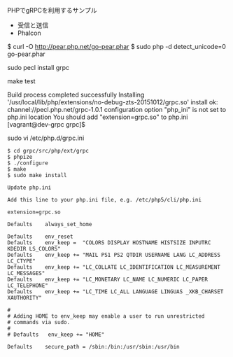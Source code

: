 PHPでgRPCを利用するサンプル

- 受信と送信
- Phalcon


$ curl -O http://pear.php.net/go-pear.phar
$ sudo php -d detect_unicode=0 go-pear.phar

sudo pecl install grpc

make test


Build process completed successfully
Installing '/usr/local/lib/php/extensions/no-debug-zts-20151012/grpc.so'
install ok: channel://pecl.php.net/grpc-1.0.1
configuration option "php_ini" is not set to php.ini location
You should add "extension=grpc.so" to php.ini
[vagrant@dev-grpc grpc]$ 

sudo vi /etc/php.d/grpc.ini


```
$ cd grpc/src/php/ext/grpc
$ phpize
$ ./configure
$ make
$ sudo make install

Update php.ini

Add this line to your php.ini file, e.g. /etc/php5/cli/php.ini

extension=grpc.so
```


```visudo
Defaults    always_set_home

Defaults    env_reset
Defaults    env_keep =  "COLORS DISPLAY HOSTNAME HISTSIZE INPUTRC KDEDIR LS_COLORS"
Defaults    env_keep += "MAIL PS1 PS2 QTDIR USERNAME LANG LC_ADDRESS LC_CTYPE"
Defaults    env_keep += "LC_COLLATE LC_IDENTIFICATION LC_MEASUREMENT LC_MESSAGES"
Defaults    env_keep += "LC_MONETARY LC_NAME LC_NUMERIC LC_PAPER LC_TELEPHONE"
Defaults    env_keep += "LC_TIME LC_ALL LANGUAGE LINGUAS _XKB_CHARSET XAUTHORITY"

#
# Adding HOME to env_keep may enable a user to run unrestricted
# commands via sudo.
#
# Defaults   env_keep += "HOME"

Defaults    secure_path = /sbin:/bin:/usr/sbin:/usr/bin
```